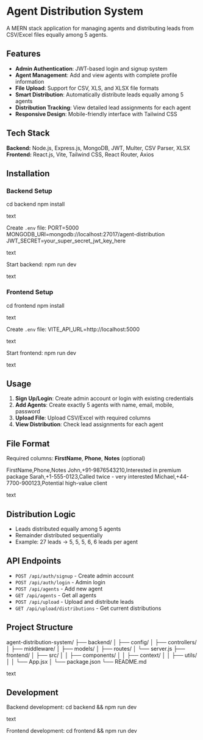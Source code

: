 # Agent Distribution System

A MERN stack application for managing agents and distributing leads from CSV/Excel files equally among 5 agents.

## Features

- **Admin Authentication**: JWT-based login and signup system
- **Agent Management**: Add and view agents with complete profile information
- **File Upload**: Support for CSV, XLS, and XLSX file formats
- **Smart Distribution**: Automatically distribute leads equally among 5 agents
- **Distribution Tracking**: View detailed lead assignments for each agent
- **Responsive Design**: Mobile-friendly interface with Tailwind CSS

## Tech Stack

**Backend:** Node.js, Express.js, MongoDB, JWT, Multer, CSV Parser, XLSX  
**Frontend:** React.js, Vite, Tailwind CSS, React Router, Axios

## Installation

### Backend Setup
cd backend
npm install

text

Create `.env` file:
PORT=5000
MONGODB_URI=mongodb://localhost:27017/agent-distribution
JWT_SECRET=your_super_secret_jwt_key_here

text

Start backend:
npm run dev

text

### Frontend Setup
cd frontend
npm install

text

Create `.env` file:
VITE_API_URL=http://localhost:5000

text

Start frontend:
npm run dev

text

## Usage

1. **Sign Up/Login**: Create admin account or login with existing credentials
2. **Add Agents**: Create exactly 5 agents with name, email, mobile, password
3. **Upload File**: Upload CSV/Excel with required columns
4. **View Distribution**: Check lead assignments for each agent

## File Format

Required columns: **FirstName**, **Phone**, **Notes** (optional)

FirstName,Phone,Notes
John,+91-9876543210,Interested in premium package
Sarah,+1-555-0123,Called twice - very interested
Michael,+44-7700-900123,Potential high-value client

text

## Distribution Logic

- Leads distributed equally among 5 agents
- Remainder distributed sequentially
- Example: 27 leads → 5, 5, 5, 6, 6 leads per agent

## API Endpoints

- `POST /api/auth/signup` - Create admin account
- `POST /api/auth/login` - Admin login
- `POST /api/agents` - Add new agent
- `GET /api/agents` - Get all agents
- `POST /api/upload` - Upload and distribute leads
- `GET /api/upload/distributions` - Get current distributions

## Project Structure

agent-distribution-system/
├── backend/
│ ├── config/
│ ├── controllers/
│ ├── middleware/
│ ├── models/
│ ├── routes/
│ └── server.js
├── frontend/
│ ├── src/
│ │ ├── components/
│ │ ├── context/
│ │ ├── utils/
│ │ └── App.jsx
│ └── package.json
└── README.md

text

## Development

Backend development:
cd backend && npm run dev

text

Frontend development:
cd frontend && npm run dev

